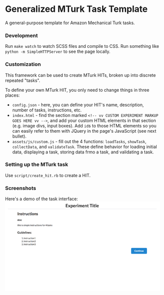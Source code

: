 # Generalized MTurk Task Template
A general-purpose template for Amazon Mechanical Turk tasks.

### Development
Run `make watch` to watch SCSS files and compile to CSS. Run something like `python -m SimpleHTTPServer` to see the page locally.

### Customization
This framework can be used to create MTurk HITs, broken up into discrete repeated "tasks". 

To define your own MTurk HIT, you only need to change things in three places:
* `config.json` - here, you can define your HIT's name, description, number of tasks, instructions, etc.
* `index.html` - find the section marked `<!-- vv CUSTOM EXPERIMENT MARKUP GOES HERE vv -->`, and add your custom HTML elements in that section (e.g. image divs, input boxes). Add `id`s to those HTML elements so you can easily refer to them with JQuery in the page's JavaScript (see next bullet).
* `assets/js/custom.js` - fill out the 4 functions: `loadTasks`, `showTask`, `collectData`, and `validateTask`. These define behavior for loading initial data, displaying a task, storing data frmo a task, and validating a task.

### Setting up the MTurk task
Use `script/create_hit.rb` to create a HIT.

### Screenshots
Here's a demo of the task interface:
![demo](demo.gif)
